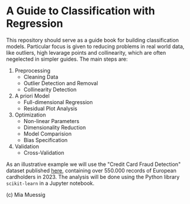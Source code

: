 # A Guide to Classification with Regression

This repository should serve as a guide book for building classification models. Particular focus is given to reducing problems in real world data, like outliers, high levarage points and collinearity, which are often negelected in simpler guides. The main steps are:

1) Preprocessing
    * Cleaning Data
    * Outlier Detection and Removal
    * Collinearity Detection
2) A priori Model
    * Full-dimensional Regression
    * Residual Plot Analysis
3) Optimization
    * Non-linear Parameters
    * Dimensionality Reduction
    * Model Comparision
    * Bias Specification
4) Validation
    * Cross-Validation

As an illustrative example we will use the "Credit Card Fraud Detection" dataset published [here](https://www.kaggle.com/dsv/6492730), containing over 550.000 records of European cardholders in 2023. The analysis will be done using the Python library `scikit-learn` in a Jupyter notebook.

(c) Mia Muessig
